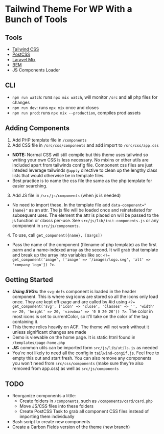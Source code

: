 # Tailwind Theme For WP With a Bunch of Tools 
## Tools
- [Tailwind CSS](https://tailwindcss.com/)
- [PostCSS](https://postcss.org/)
- [Laravel Mix](https://laravel.com/docs/8.x/mix)
- [BEM](http://getbem.com/introduction/)
- JS Components Loader
## CLI
- `npm run watch`: runs `npx mix watch`, will monitor `/src` and all php files for changes
- `npm run dev`: runs `npx mix` once and closes
- `npm run prod`: runs `npx mix --production`, compiles prod assets
## Adding Components
1. Add PHP template file in `/components`
2. Add CSS file in `/src/css/components` and add import to `/src/css/app.css`
  - **NOTE:** Normal CSS will still compile but this theme uses tailwind so writing your own CSS is less necessary. No mixins or other utils are included apart from tailwinds config file. Component css files are just inteded leverage tailwinds `@apply` directive to clean up the lengthy class lists that would otherwise be in template files.
  - Best practice is to name the css file the same as the php template for easier searching.
3. Add JS file in `/src/js/components` (when js is needed)
  - No need to import these. In the template file add `data-component="{name}"` as an attr. The js file will be loaded once and reinstatiated for subsequent uses. The element the attr is placed on will be passed to the js function or classs per-use. See `src/js/lib/init-components.js` or any component in `src/js/components`.
4. To use, call `get_component({name}, [$args])`
  - Pass the name of the component (filename of php template) as the first parm and a name-indexed array as the second. It will grab that template and break up the array into variables like so: `<?= get_component('image', ['image' => '/images/logo.svg', 'alt' => 'company logo']) ?>`.

## Getting Started
- ***Using SVGs:*** the `svg-defs` component is loaded in the header component. This is where svg icons are stored so all the icons only load once. They are kept off-page and are called by #id using `<?= get_component('svg', ['icon' => 'close', 'classes' => '', 'width' => 20, 'height' => 20, 'viewbox' => '0 0 20 20']) ?>`. The color in most icons is set to currentColor, so it'll take on the color of the tag containing it.
- This theme relies heavily on ACF. The theme will not work without it unless significant changes are made
- Demo is viewable on the home page. It is static html found in `/templates/page-home.php`
- ***JS:*** common utils can be imported form `src/js/lib/utils.js` as needed
- You're not likely to need all the config in `tailwind-congif.js`. Feel free to empty this out and start fresh. You can also remove any components you won't need from `src/css/components` (make sure they're also removed from app.css) as well as `src/js/components`
## TODO
- Reorganize components a little:
  - Create folders in `/components`, such as `/components/card/card.php`
  - Move JS/CSS files into these folders
  - Create PostCSS Task to grab all component CSS files instead of importing them individually
- Bash script to create new components
- Create a Carbon Fields version of the theme (new branch)